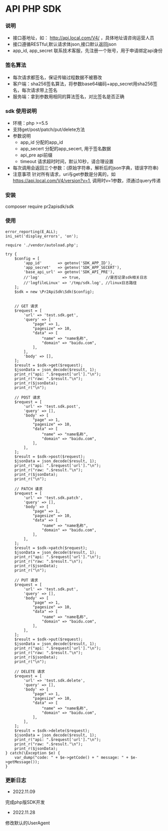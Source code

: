 # API PHP SDK

### 说明

* 接口基地址，如： http://api.local.com/V4/ ，具体地址请咨询运营人员
* 接口遵循RESTful,默认请求体json,接口默认返回json
* app_id, app_secret 联系技术客服，先注册一个账号，用于申请绑定api身份

### 签名算法

* 每次请求都签名，保证传输过程数据不被篡改
* 客户端：sha256签名算法，将参数base64编码+app_secret用sha256签名，每次请求带上签名
* 服务端：拿到参数用相同的算法签名，对比签名是否正确

### sdk 使用说明

* 环境：php >=5.5
* 支持get/post/patch/put/delete方法
* 参数说明
    * app_id 分配的app_id
    * app_secert 分配的app_secert, 用于签名数据
    * api_pre api前缀
    * timeout 请求超时时间，默认10秒，请合理设置
* 每次调用会返回三个参数：(原始字符串，解析后的json字典，错误字符串)
* 注意事项
    针对所有请求，uri与get参数是分离的，如 https://api.local.com/V4/version?v=1, 调用时v=1参数，须通过query传递

### 安装

composer require pr2apisdk/sdk

### 使用

```
error_reporting(E_ALL);
ini_set('display_errors', 'on');

require './vendor/autoload.php';

try {
    $config = [
        'app_id'       => getenv('SDK_APP_ID'),
        'app_secret'   => getenv('SDK_APP_SECERT'),
        'base_api_url' => getenv('SDK_API_PRE'),
        //'log'          => true,           //是否记录sdk相关日志
        //'logfileLinux' => '/tmp/sdk.log', //linux日志路径
    ];
    $sdk = new \Pr2ApiSdk\Sdk($config);


    // GET 请求
    $request = [
        'url' => 'test.sdk.get',
        'query' => [
            "page" => 1,
            "pagesize" => 10,
            "data" => [
                "name" => "name名称",
                "domain" => "baidu.com",
            ],
        ],
        'body' => [],
    ];
    $result = $sdk->get($request);
    $jsonData = json_decode($result, 1);
    print_r("api: ".$request['url']."\n");
    print_r("raw: ".$result."\n");
    print_r($jsonData);
    print_r("\n");

    // POST 请求
    $request = [
        'url' => 'test.sdk.post',
        'query' => [],
        'body' => [
            "page" => 1,
            "pagesize" => 10,
            "data" => [
                "name" => "name名称",
                "domain" => "baidu.com",
            ],
        ],
    ];
    $result = $sdk->post($request);
    $jsonData = json_decode($result, 1);
    print_r("api: ".$request['url']."\n");
    print_r("raw: ".$result."\n");
    print_r($jsonData);
    print_r("\n");

    // PATCH 请求
    $request = [
        'url' => 'test.sdk.patch',
        'query' => [],
        'body' => [
            "page" => 1,
            "pagesize" => 10,
            "data" => [
                "name" => "name名称",
                "domain" => "baidu.com",
            ],
        ],
    ];
    $result = $sdk->patch($request);
    $jsonData = json_decode($result, 1);
    print_r("api: ".$request['url']."\n");
    print_r("raw: ".$result."\n");
    print_r($jsonData);
    print_r("\n");

    // PUT 请求
    $request = [
        'url' => 'test.sdk.put',
        'query' => [],
        'body' => [
            "page" => 1,
            "pagesize" => 10,
            "data" => [
                "name" => "name名称",
                "domain" => "baidu.com",
            ],
        ],
    ];
    $result = $sdk->put($request);
    $jsonData = json_decode($result, 1);
    print_r("api: ".$request['url']."\n");
    print_r("raw: ".$result."\n");
    print_r($jsonData);
    print_r("\n");

    // DELETE 请求
    $request = [
        'url' => 'test.sdk.delete',
        'query' => [],
        'body' => [
            "page" => 1,
            "pagesize" => 10,
            "data" => [
                "name" => "name名称",
                "domain" => "baidu.com",
            ],
        ],
    ];
    $result = $sdk->delete($request);
    $jsonData = json_decode($result, 1);
    print_r("api: ".$request['url']."\n");
    print_r("raw: ".$result."\n");
    print_r($jsonData);
} catch(\Exception $e) {
    var_dump("code: " + $e->getCode() + " message: " + $e->getMessage());
}
```

### 更新日志

* 2022.11.09

完成php版SDK开发

* 2022.11.28

修改默认的UserAgent
